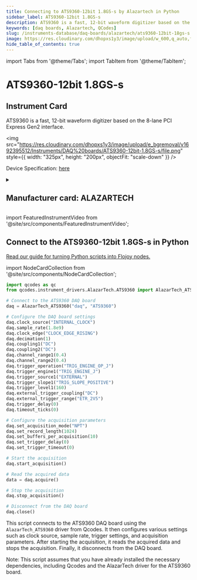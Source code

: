 ```yaml
---
title: Connecting to ATS9360-12bit 1.8GS-s by Alazartech in Python
sidebar_label: ATS9360-12bit 1.8GS-s
description: ATS9360 is a fast, 12-bit waveform digitizer based on the 8-lane PCI Express Gen2 interface.
keywords: [daq boards, Alazartech, QCodes]
slug: /instruments-database/daq-boards/alazartech/ats9360-12bit-18gs-s
image: https://res.cloudinary.com/dhopxs1y3/image/upload/w_600,q_auto,f_auto/e_bgremoval/v1692395512/Instruments/DAQ%20boards/ATS9360-12bit-1.8GS-s/file.jpg
hide_table_of_contents: true
---
```


import Tabs from '@theme/Tabs';
import TabItem from '@theme/TabItem';

# ATS9360-12bit 1.8GS-s

## Instrument Card

<div className="flex">

<div>

ATS9360 is a fast, 12-bit waveform digitizer based on the 8-lane PCI Express Gen2 interface.

</div>

<img src="https://res.cloudinary.com/dhopxs1y3/image/upload/e_bgremoval/v1692395512/Instruments/DAQ%20boards/ATS9360-12bit-1.8GS-s/file.png" style={{ width: "325px", height: "200px", objectFit: "scale-down" }} />

</div>

<div className="flex text-center">

<p>Device Specification: <a target="\_blank" href="http://www.octsources.com/otcadmin/document/pdf/20180815/1534322934.pdf">here</a></p>

</div>

<details style={{ marginTop: "15px"}}>
<summary><h2>Manufacturer card: ALAZARTECH</h2></summary>

<img src="https://res.cloudinary.com/dhopxs1y3/image/upload/v1692806158/Instruments/Vendor%20Logos/Alazartech.png" style={{ width: "100%", height: "170px",objectFit: "scale-down" }} />

Alazar Technologies Inc. (AlazarTech) was founded in 2003 with the goal of serving the test and measurement market, in general, and the embedded waveform digitizer (OEM) market segment, in particular, by providing highly differentiated, high performance instrumentation products at affordable prices.

<ul>
  <li>Headquarters: CANADA - QC</li>
  <li>Yearly Revenue (millions, USD): 4.0</li>
  <li>Vendor Website: <a href="https://www.alazartech.com/">here</a></li>
</ul>
</details>

import FeaturedInstrumentVideo from '@site/src/components/FeaturedInstrumentVideo';

<FeaturedInstrumentVideo category='DAQ_BOARDS' manufacturer='ALAZARTECH'></FeaturedInstrumentVideo>


## Connect to the ATS9360-12bit 1.8GS-s in Python

[Read our guide for turning Python scripts into Flojoy nodes.](https://docs.flojoy.ai/contribution/blocks/custom-flojoy-block/)

import NodeCardCollection from '@site/src/components/NodeCardCollection';

<Tabs>

<TabItem value="Flojoy" label="Flojoy" className="flojoy-instrument-tabs">

<NodeCardCollection category='DAQ_BOARDS' manufacturer='ALAZARTECH'></NodeCardCollection>

</TabItem>
<TabItem value="QCodes" label="QCodes">


```python
import qcodes as qc
from qcodes.instrument_drivers.AlazarTech.ATS9360 import AlazarTech_ATS9360

# Connect to the ATS9360 DAQ board
daq = AlazarTech_ATS9360("daq", "ATS9360")

# Configure the DAQ board settings
daq.clock_source("INTERNAL_CLOCK")
daq.sample_rate(1.8e9)
daq.clock_edge("CLOCK_EDGE_RISING")
daq.decimation(1)
daq.coupling1("DC")
daq.coupling2("DC")
daq.channel_range1(0.4)
daq.channel_range2(0.4)
daq.trigger_operation("TRIG_ENGINE_OP_J")
daq.trigger_engine1("TRIG_ENGINE_J")
daq.trigger_source1("EXTERNAL")
daq.trigger_slope1("TRIG_SLOPE_POSITIVE")
daq.trigger_level1(160)
daq.external_trigger_coupling("DC")
daq.external_trigger_range("ETR_2V5")
daq.trigger_delay(0)
daq.timeout_ticks(0)

# Configure the acquisition parameters
daq.set_acquisition_mode("NPT")
daq.set_record_length(1024)
daq.set_buffers_per_acquisition(10)
daq.set_trigger_delay(0)
daq.set_trigger_timeout(0)

# Start the acquisition
daq.start_acquisition()

# Read the acquired data
data = daq.acquire()

# Stop the acquisition
daq.stop_acquisition()

# Disconnect from the DAQ board
daq.close()
```

This script connects to the ATS9360 DAQ board using the `AlazarTech_ATS9360` driver from Qcodes. It then configures various settings such as clock source, sample rate, trigger settings, and acquisition parameters. After starting the acquisition, it reads the acquired data and stops the acquisition. Finally, it disconnects from the DAQ board.

Note: This script assumes that you have already installed the necessary dependencies, including Qcodes and the AlazarTech driver for the ATS9360 board.

</TabItem>
</Tabs>